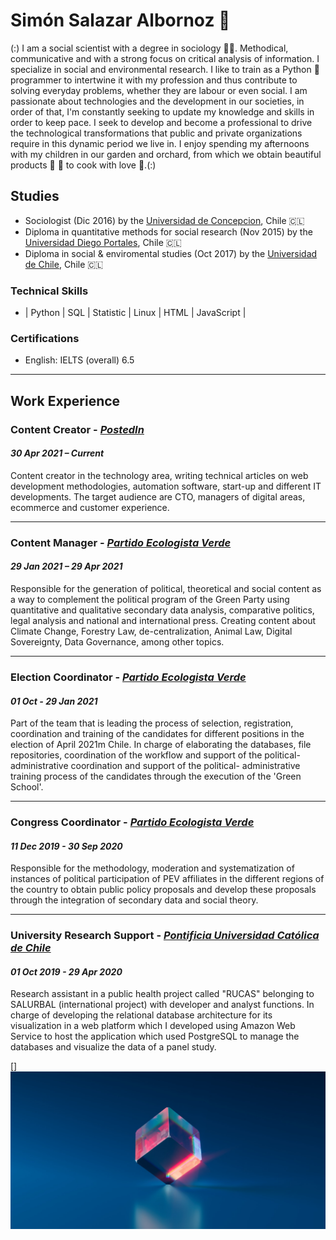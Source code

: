 # Simón Salazar Albornoz 🦉 

(:) I am a social scientist with a degree in sociology 👨‍🎓. Methodical, communicative and with a strong focus on critical analysis of information. I specialize in social and environmental research. I like to train as a Python 🐍 programmer to intertwine it with my profession and thus contribute to solving everyday problems, whether they are labour or even social. I am passionate about technologies and the development in our societies, in order of that, I'm constantly seeking to update my knowledge and skills in order to keep pace. I seek to develop and become a professional to drive the technological transformations that public and private organizations require in this dynamic period we live in. I enjoy spending my afternoons with my children in our garden and orchard, from which we obtain beautiful products 🍅 🌽 to cook with love 💚.(:) 

## Studies
* Sociologist (Dic 2016) by the [Universidad de Concepcion](https://admision.udec.cl/sociologia/), Chile 🇨🇱
* Diploma in quantitative methods for social research (Nov 2015) by the [Universidad Diego Portales](https://postgrados.udp.cl/programas/diplomado-en-metodos-cuantitativos-para-la-investigacion-social/), Chile 🇨🇱
* Diploma in social & enviromental studies (Oct 2017) by the [Universidad de Chile](https://www.uchile.cl/cursos/88872/diplomado-estudios-socioambientales), Chile 🇨🇱



### Technical Skills
- | Python | SQL | Statistic | Linux | HTML | JavaScript | 

### Certifications
* English: IELTS (overall) 6.5

---
## Work Experience

### Content Creator - [_PostedIn_](https://www.postedin.com/)
#### _30 Apr 2021 – Current_

Content creator in the technology area, writing technical articles on web development methodologies, automation
software, start-up and different IT developments.
The target audience are CTO, managers of digital areas, ecommerce and customer experience.

---
### Content Manager - [_Partido Ecologista Verde_](https://www.ecologistas.cl/)
#### _29 Jan 2021 – 29 Apr 2021_

Responsible for the generation of political, theoretical and social content as a way to complement the political program
of the Green Party using quantitative and qualitative secondary data analysis, comparative politics, legal analysis and
national and international press. Creating content about Climate Change, Forestry Law, de-centralization, Animal
Law, Digital Sovereignty, Data Governance, among other topics.

---
### Election Coordinator - [_Partido Ecologista Verde_](https://www.ecologistas.cl/)
#### _01 Oct - 29 Jan 2021_
Part of the team that is leading the process of selection, registration, coordination and training of the candidates for
different positions in the election of April 2021m Chile. In charge of elaborating the databases, file repositories,
coordination of the workflow and support of the political-administrative coordination and support of the political-
administrative training process of the candidates through the execution of the 'Green School'.

---
### Congress Coordinator - [_Partido Ecologista Verde_](https://www.ecologistas.cl/)
#### _11 Dec 2019 - 30 Sep 2020_
Responsible for the methodology, moderation and systematization of instances of political participation of PEV
affiliates in the different regions of the country to obtain public policy proposals and develop these proposals through
the integration of secondary data and social theory.

---
### University Research Support - [_Pontificia Universidad Católica de Chile_](https://www.uc.cl/)
#### _01 Oct 2019 - 29 Apr 2020_

Research assistant in a public health project called "RUCAS" belonging to SALURBAL (international project) with
developer and analyst functions. In charge of developing the relational database architecture for its visualization in a
web platform which I developed using Amazon Web Service to host the application which used PostgreSQL to manage
the databases and visualize the data of a panel study.

[]
![imagen previsualizacion](https://github.com/ssadata/Resume/blob/main/image/pexels-rostislav-uzunov-5011647.jpg)
